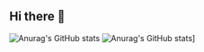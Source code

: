 ## Hi there 👋

![Anurag's GitHub stats](https://github-readme-stats.vercel.app/api?username=L98293&show_icons=true)
![Anurag's GitHub stats](https://github-readme-stats.vercel.app/api?username=L98293)]
<!--
**L98293/L98293** is a ✨ _special_ ✨ repository because its `README.md` (this file) appears on your GitHub profile.

Here are some ideas to get you started:

- 🔭 I’m currently working on ...
- 🌱 I’m currently learning ...
- 👯 I’m looking to collaborate on ...
- 🤔 I’m looking for help with ...
- 💬 Ask me about ...
- 📫 How to reach me: ...
- 😄 Pronouns: ...
- ⚡ Fun fact: ...
-->
